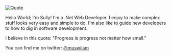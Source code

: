 ![Quote](https://user-images.githubusercontent.com/32172698/89193301-16add580-d5a6-11ea-82b1-860bdedef196.png)

Hello World; I'm Sully! I'm a .Net Web Developer. 
I enjoy to make complex stuff looks very easy and simple to do. I'm also like to guide new developers to how to dig in software development.

I believe in this quote: "Progress is progress not matter how small."

You can find me on twitter: [@muswilam](https://twitter.com/muswilam)
<!--
**muswilam/muswilam** is a ✨ _special_ ✨ repository because its `README.md` (this file) appears on your GitHub profile.

Here are some ideas to get you started:

- 🔭 I’m currently working on ...
- 🌱 I’m currently learning ...
- 👯 I’m looking to collaborate on ...
- 🤔 I’m looking for help with ...
- 💬 Ask me about ...
- 📫 How to reach me: ...
- 😄 Pronouns: ...
- ⚡ Fun fact: ...
-->
